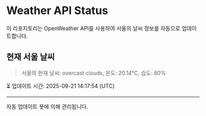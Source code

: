 
# Weather API Status

이 리포지토리는 OpenWeather API를 사용하여 서울의 날씨 정보를 자동으로 업데이트합니다.

## 현재 서울 날씨
> 서울의 현재 날씨: overcast clouds, 온도: 20.14°C, 습도: 80%

⏳ 업데이트 시간: 2025-09-21 14:17:54 (UTC)

---
자동 업데이트 봇에 의해 관리됩니다.
